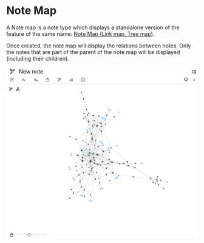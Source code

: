 # Note Map
A Note map is a note type which displays a standalone version of the feature of the same name: [Note Map (Link map, Tree map)](../Advanced%20Usage/Note%20Map%20\(Link%20map%2C%20Tree%20map\).md).

Once created, the note map will display the relations between notes. Only the notes that are part of the parent of the note map will be displayed (including their children).

![](Note%20Map_image.png)